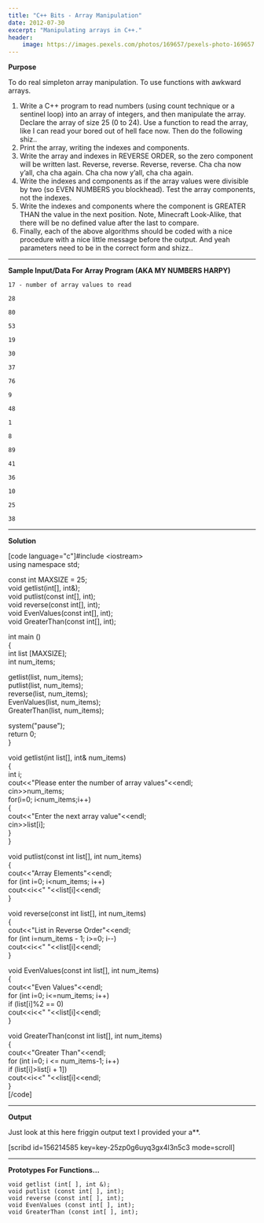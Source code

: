 ```yaml
---
title: "C++ Bits - Array Manipulation"
date: 2012-07-30
excerpt: "Manipulating arrays in C++."
header:
    image: https://images.pexels.com/photos/169657/pexels-photo-169657.jpeg
---
```


**Purpose**

To do real simpleton array manipulation. To use functions with awkward
arrays.

1.  Write a C++ program to read numbers (using count technique or a
    sentinel loop) into an array of integers, and then manipulate the
    array. Declare the array of size 25 (0 to 24). Use a function to
    read the array, like I can read your bored out of hell face now.
    Then do the following shiz..
2.  Print the array, writing the indexes and components.
3.  Write the array and indexes in REVERSE ORDER, so the zero component
    will be written last. Reverse, reverse. Reverse, reverse. Cha cha
    now y’all, cha cha again. Cha cha now y’all, cha cha again.
4.  Write the indexes and components as if the array values were
    divisible by two (so EVEN NUMBERS you blockhead). Test the array
    components, not the indexes.
5.  Write the indexes and components where the component is GREATER THAN
    the value in the next position. Note, Minecraft Look-Alike, that
    there will be no defined value after the last to compare.
6.  Finally, each of the above algorithms should be coded with a nice
    procedure with a nice little message before the output. And yeah
    parameters need to be in the correct form and shizz..

------------------------------------------------------------------------

**Sample Input/Data For Array Program (AKA MY NUMBERS HARPY)**

    17 - number of array values to read

    28

    80

    53

    19

    30

    37

    76

    9

    48

    1

    8

    89

    41

    36

    10

    25

    38

------------------------------------------------------------------------

**Solution**

\[code language="c"\]\#include &lt;iostream&gt;\
using namespace std;

const int MAXSIZE = 25;\
void getlist(int\[\], int&);\
void putlist(const int\[\], int);\
void reverse(const int\[\], int);\
void EvenValues(const int\[\], int);\
void GreaterThan(const int\[\], int);

int main ()\
{\
int list \[MAXSIZE\];\
int num\_items;

getlist(list, num\_items);\
putlist(list, num\_items);\
reverse(list, num\_items);\
EvenValues(list, num\_items);\
GreaterThan(list, num\_items);

system("pause");\
return 0;\
}

void getlist(int list\[\], int& num\_items)\
{\
int i;\
cout&lt;&lt;"Please enter the number of array values"&lt;&lt;endl;\
cin&gt;&gt;num\_items;\
for(i=0; i&lt;num\_items;i++)\
{\
cout&lt;&lt;"Enter the next array value"&lt;&lt;endl;\
cin&gt;&gt;list\[i\];\
}\
}

void putlist(const int list\[\], int num\_items)\
{\
cout&lt;&lt;"Array Elements"&lt;&lt;endl;\
for (int i=0; i&lt;num\_items; i++)\
cout&lt;&lt;i&lt;&lt;" "&lt;&lt;list\[i\]&lt;&lt;endl;\
}

void reverse(const int list\[\], int num\_items)\
{\
cout&lt;&lt;"List in Reverse Order"&lt;&lt;endl;\
for (int i=num\_items - 1; i&gt;=0; i--)\
cout&lt;&lt;i&lt;&lt;" "&lt;&lt;list\[i\]&lt;&lt;endl;\
}

void EvenValues(const int list\[\], int num\_items)\
{\
cout&lt;&lt;"Even Values"&lt;&lt;endl;\
for (int i=0; i&lt;=num\_items; i++)\
if (list\[i\]%2 == 0)\
cout&lt;&lt;i&lt;&lt;" "&lt;&lt;list\[i\]&lt;&lt;endl;\
}

void GreaterThan(const int list\[\], int num\_items)\
{\
cout&lt;&lt;"Greater Than"&lt;&lt;endl;\
for (int i=0; i &lt;= num\_items-1; i++)\
if (list\[i\]&gt;list\[i + 1\])\
cout&lt;&lt;i&lt;&lt;" "&lt;&lt;list\[i\]&lt;&lt;endl;\
}\
\[/code\]

------------------------------------------------------------------------

**Output**

Just look at this here friggin output text I provided your a\*\*.

\[scribd id=156214585 key=key-25zp0g6uyq3gx4l3n5c3 mode=scroll\]

------------------------------------------------------------------------

**Prototypes For Functions…**

    void getlist (int[ ], int &);
    void putlist (const int[ ], int);
    void reverse (const int[ ], int);
    void EvenValues (const int[ ], int);
    void GreaterThan (const int[ ], int);
